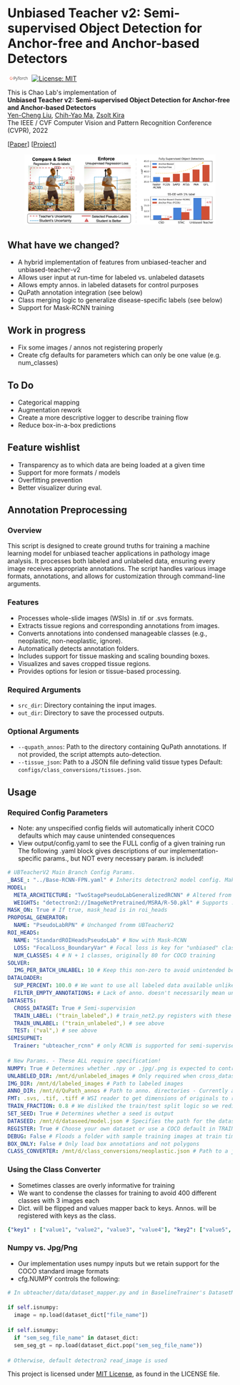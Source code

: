 # Unbiased Teacher v2: Semi-supervised Object Detection for Anchor-free and Anchor-based Detectors

<img src="teaser/pytorch-logo-dark.png" width="10%"> [![License: MIT](https://img.shields.io/badge/License-MIT-yellow.svg)](https://opensource.org/licenses/MIT)

This is Chao Lab's implementation of <br>
**Unbiased Teacher v2: Semi-supervised Object Detection for Anchor-free and Anchor-based Detectors**<br>
[Yen-Cheng Liu](https://ycliu93.github.io/), [Chih-Yao Ma](https://chihyaoma.github.io/), [Zsolt Kira](https://www.cc.gatech.edu/~zk15/)<br>
The IEEE / CVF Computer Vision and Pattern Recognition Conference (CVPR), 2022 <br>

[[Paper](https://openaccess.thecvf.com/content/CVPR2022/papers/Liu_Unbiased_Teacher_v2_Semi-Supervised_Object_Detection_for_Anchor-Free_and_Anchor-Based_CVPR_2022_paper.pdf)] [[Project](https://ycliu93.github.io/projects/unbiasedteacher2.html)]

<p align="center">
<img src="teaser/teaser_utv2.png" width="85%">
</p>

## What have we changed?
- A hybrid implementation of features from unbiased-teacher and unbiased-teacher-v2
- Allows user input at run-time for labeled vs. unlabeled datasets
- Allows empty annos. in labeled datasets for control purposes
- QuPath annotation integration (see below)
- Class merging logic to generalize disease-specific labels (see below)
- Support for Mask-RCNN training

## Work in progress
- Fix some images / annos not registering properly
- Create cfg defaults for parameters which can only be one value (e.g. num_classes)

## To Do
- Categorical mapping
- Augmentation rework
- Create a more descriptive logger to describe training flow
- Reduce box-in-a-box predictions

## Feature wishlist
- Transparency as to which data are being loaded at a given time
- Support for more formats / models
- Overfitting prevention
- Better visualizer during eval.

## Annotation Preprocessing
### Overview
This script is designed to create ground truths for training a machine learning model for unbiased teacher applications in pathology image analysis. It processes both labeled and unlabeled data, ensuring every image receives appropriate annotations. The script handles various image formats, annotations, and allows for customization through command-line arguments.
### Features
- Processes whole-slide images (WSIs) in .tif or .svs formats.
- Extracts tissue regions and corresponding annotations from images.
- Converts annotations into condensed manageable classes (e.g., neoplastic, non-neoplastic, ignore).
- Automatically detects annotation folders.
- Includes support for tissue masking and scaling bounding boxes.
- Visualizes and saves cropped tissue regions.
- Provides options for lesion or tissue-based processing.
### Required Arguments
- `src_dir`: Directory containing the input images.
- `out_dir`: Directory to save the processed outputs.
### Optional Arguments
- `--qupath_annos`: Path to the directory containing QuPath annotations. If not provided, the script attempts auto-detection.
- `--tissue_json`: Path to a JSON file defining valid tissue types Default: `configs/class_conversions/tissues.json`.

## Usage

### Required Config Parameters

- Note: any unspecified config fields will automatically inherit COCO defaults which may cause unintended consequences
- View output/config.yaml to see the FULL config of a given training run
The following .yaml block gives descriptions of our implementation-specific params., but NOT every necessary param. is included!

```yaml
# UBTeacherV2 Main Branch Config Params.
_BASE_: "../Base-RCNN-FPN.yaml" # Inherits detectron2 model config. Make sure path is correct.
MODEL:
  META_ARCHITECTURE: "TwoStagePseudoLabGeneralizedRCNN" # Altered from original UBTeacherV2 to support Mask-RCNN
  WEIGHTS: "detectron2://ImageNetPretrained/MSRA/R-50.pkl" # Supports .pth and .pkl to load pre-training
MASK_ON: True # If true, mask_head is in roi_heads
PROPOSAL_GENERATOR:
  NAME: "PseudoLabRPN" # Unchanged fromm UBTeacherV2
ROI_HEADS:
  NAME: "StandardROIHeadsPseudoLab" # Now with Mask-RCNN
  LOSS: "FocalLoss_BoundaryVar" # Focal loss is key for "unbiased" classifications
  NUM_CLASSES: 4 # N + 1 classes, originally 80 for COCO training
SOLVER:
  IMG_PER_BATCH_UNLABEL: 10 # Keep this non-zero to avoid unintended behavior
DATALOADER:
  SUP_PERCENT: 100.0 # We want to use all labeled data available unlike COCO demo
  FILTER_EMPTY_ANNOTATIONS: # Lack of anno. doesn't necessarily mean unlabeled in our use-case.
DATASETS:
  CROSS_DATASET: True # Semi-supervision
  TRAIN_LABEL: ("train_labeled",) # train_net2.py registers with these names, feel free to change
  TRAIN_UNLABEL: ("train_unlabeled",) # see above
  TEST: ("val",) # see above
SEMISUPNET:
  Trainer: "ubteacher_rcnn" # only RCNN is supported for semi-supervised currently

# New Params. - These ALL require specification!
NUMPY: True # Determines whether .npy or .jpg/.png is expected to control image loader
UNLABELED_DIR: /mnt/d/unlabeled_images # Only required when cross_dataset is true, path to unlabeled images
IMG_DIR: /mnt/d/labeled_images # Path to labeled images
ANNO_DIR: /mnt/d/QuPath_annos # Path to anno. directories - Currently anno subdirs must match names with their corresponding img subdirs.
FMT: .svs, .tif, .tiff # WSI reader to get dimensions of originals to rescale annos during training
TRAIN_FRACTION: 0.8 # We disliked the train/test split logic so we redid it
SET_SEED: True # Determines whether a seed is output
DATASEED: /mnt/d/dataseed/model.json # Specifies the path for the dataseed to be written
REGISTER: True # Choose your own dataset or use a COCO default in TRAIN_LABEL/UNLABEL/TEST
DEBUG: False # Floods a folder with sample training images at train time - Use with caution!!!
BOX_ONLY: False # Only load box annotations and not polygons
CLASS_CONVERTER: /mnt/d/class_conversions/neoplastic.json # Path to a json with a dict. (see below)
```

### Using the Class Converter

- Sometimes classes are overly informative for training
- We want to condense the classes for training to avoid 400 different classes with 3 images each
- Dict. will be flipped and values mapper back to keys. Annos. will be registered with keys as the class.

```yaml
{"key1" : ["value1", "value2", "value3", "value4"], "key2": ["value5", "value6"]}
```

### Numpy vs. Jpg/Png

- Our implementation uses numpy inputs but we retain support for the COCO standard image formats
- cfg.NUMPY controls the following:
```python
# In ubteacher/data/dataset_mapper.py and in BaselineTrainer's DatasetMapperTwoCropSeparateV1 (not currently used)

if self.isnumpy:
  image = np.load(dataset_dict["file_name"])

if self.isnumpy:
  if "sem_seg_file_name" in dataset_dict:
  sem_seg_gt = np.load(dataset_dict.pop("sem_seg_file_name"))

# Otherwise, default detectron2 read_image is used
```
  
  
  
This project is licensed under [MIT License](LICENSE), as found in the LICENSE file.
